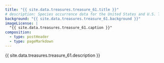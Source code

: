 ```yaml
---
title: "{{ site.data.treasures.treasure_61.title }}"
# description: Species occurrence data for the United States and U.S. Territories.
background: "{{ site.data.treasures.treasure_61.background }}"
imageLicense: |
  "{{ site.data.treasures.treasure_61.caption }}"
composition:
  - type: postHeader
  - type: pageMarkdown
---
```


{{ site.data.treasures.treasure_61.description }}